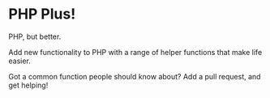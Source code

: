 # PHP Plus!

PHP, but better.

Add new functionality to PHP with a range of helper functions that make life easier.

Got a common function people should know about? Add a pull request, and get helping!